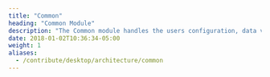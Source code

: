 ```yaml
---
title: "Common"
heading: "Common Module"
description: "The Common module handles the users configuration, data validation and various other self-contained modules and utilities for the application."
date: 2018-01-02T10:36:34-05:00
weight: 1
aliases:
  - /contribute/desktop/architecture/common
---
```


